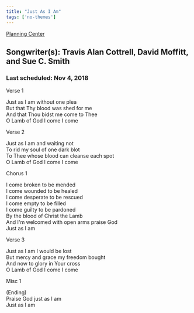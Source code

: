 ```yaml
---
title: "Just As I Am"
tags: ['no-themes']
---
```


[Planning Center](https://services.planningcenteronline.com/songs/12119630)

## Songwriter(s): Travis Alan Cottrell, David Moffitt, and Sue C. Smith
### Last scheduled: Nov 4, 2018          

Verse 1  
  
Just as I am without one plea  
But that Thy blood was shed for me  
And that Thou bidst me come to Thee  
O Lamb of God I come I come  
  
Verse 2  
  
Just as I am and waiting not  
To rid my soul of one dark blot  
To Thee whose blood can cleanse each spot  
O Lamb of God I come I come  
  
Chorus 1  
  
I come broken to be mended  
I come wounded to be healed  
I come desperate to be rescued  
I come empty to be filled  
I come guilty to be pardoned  
By the blood of Christ the Lamb  
And I'm welcomed with open arms praise God  
Just as I am  
  
Verse 3  
  
Just as I am I would be lost  
But mercy and grace my freedom bought  
And now to glory in Your cross  
O Lamb of God I come I come  
  
Misc 1  
  
(Ending)  
Praise God just as I am  
Just as I am
